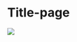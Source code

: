 # Title-page



[![](https://visitcount.itsvg.in/api?id=kcho15&icon=8&color=8)](https://visitcount.itsvg.in)
